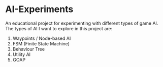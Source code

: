 # AI-Experiments
An educational project for experimenting with different types of game AI. 
The types of AI I want to explore in this project are: 
1) Waypoints / Node-based AI
2) FSM (Finite State Machine)
3) Behaviour Tree
4) Utility AI
5) GOAP
